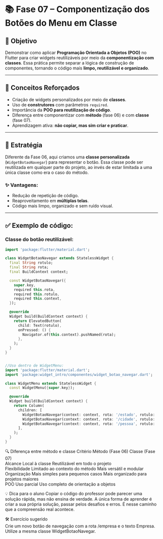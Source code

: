 # 📚 Fase 07 – Componentização dos Botões do Menu em Classe

## 🎯 Objetivo
Demonstrar como aplicar **Programação Orientada a Objetos (POO)** no Flutter para criar widgets reutilizáveis por meio da **componentização com classes**. Essa prática permite separar a lógica de construção de componentes, tornando o código mais **limpo, reutilizável e organizado**.

---

## 🧠 Conceitos Reforçados
- Criação de widgets personalizados por meio de **classes**.
- Uso de **construtores** com parâmetros `required`.
- Importância da **POO para reutilização de código**.
- Diferença entre componentizar com **método** (fase 06) e com **classe** (fase 07).
- Aprendizagem ativa: **não copiar, mas sim criar e praticar**.

---

## 🧩 Estratégia
Diferente da Fase 06, aqui criamos uma **classe personalizada** (`WidgetBotaoNavegar`) para representar o botão. Essa classe pode ser reutilizada em qualquer parte do projeto, ao invés de estar limitada a uma única classe como era o caso do método.

### ✨ Vantagens:
- Redução de repetição de código.
- Reaproveitamento em **múltiplas telas**.
- Código mais limpo, organizado e sem ruído visual.

---

## ✅ Exemplo de código:

### Classe do botão reutilizável:
```dart
import 'package:flutter/material.dart';

class WidgetBotaoNavegar extends StatelessWidget {
  final String rotulo;
  final String rota;
  final BuildContext context;

  const WidgetBotaoNavegar({
    super.key,
    required this.rota,
    required this.rotulo,
    required this.context,
  });

  @override
  Widget build(BuildContext context) {
    return ElevatedButton(
      child: Text(rotulo),
      onPressed: () {
        Navigator.of(this.context).pushNamed(rota);
      },
    );
  }
}


//Uso dentro de WidgetMenu:
import 'package:flutter/material.dart';
import 'package:widget_intro/componentes/widget_botao_navegar.dart';

class WidgetMenu extends StatelessWidget {
  const WidgetMenu({super.key});

  @override
  Widget build(BuildContext context) {
    return Column(
      children: [
        WidgetBotaoNavegar(context: context, rota: '/estado', rotulo: 'Estado'),
        WidgetBotaoNavegar(context: context, rota: '/cidade', rotulo: 'Cidade'),
        WidgetBotaoNavegar(context: context, rota: '/pessoa', rotulo: 'Pessoa'),
      ],
    );
  }
}
```


🔍 Diferença entre método e classe
Critério	Método (Fase 06)	Classe (Fase 07)  
Alcance	Local à classe	Reutilizável em todo o projeto  
Flexibilidade	Limitado ao contexto do método	Mais versátil e modular  
Organização	Mais simples para pequenos casos	Mais organizado para projetos maiores  
POO	Uso parcial	Uso completo de orientação a objetos  

💡 Dica para o aluno
Copiar o código do professor pode parecer uma solução rápida, mas não ensina de verdade. A única forma de aprender é criar a sua própria solução, passar pelos desafios e erros. É nesse caminho que a compreensão real acontece.

🛠️ Exercício sugerido  
Crie um novo botão de navegação com a rota /empresa e o texto Empresa. Utilize a mesma classe WidgetBotaoNavegar.  

